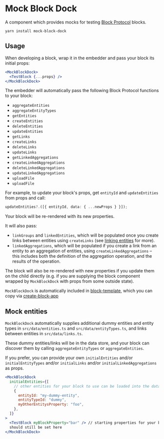 # Mock Block Dock

A component which provides mocks for testing [Block Protocol](https://blockprotocol.org) blocks.

`yarn install mock-block-dock`

## Usage

When developing a block, wrap it in the embedder and pass your block its initial props:

```jsx
<MockBlockDock>
  <TestBlock {...props} />
</MockBlockDock>
```

The embedder will automatically pass the following Block Protocol functions to your block:

- `aggregateEntities`
- `aggregateEntityTypes`
- `getEntities`
- `createEntities`
- `deleteEntities`
- `updateEntities`
- `getLinks`
- `createLinks`
- `deleteLinks`
- `updateLinks`
- `getLinkedAggregations`
- `createLinkedAggregations`
- `deleteLinkedAggregations`
- `updateLinkedAggregations`
- `uploadFile`
- `uploadFile`

For example, to update your block's props, get `entityId` and `updateEntities` from props and call:

```typescript
updateEntities?.([{ entityId, data: { ...newProps } }]);
```

Your block will be re-rendered with its new properties.

It will also pass:

- `linkGroups` and `linkedEntities`, which will be populated once you create links between entities using `createLinks` (see [linking entities](https://blockprotocol.org/spec/block-types#linking-entities) for more).
- `linkedAggregations`, which will be populated if you create a link from an entity to an aggregation of entities, using `createLinkedAggregations` – this includes both the definition of the aggregation operation, and the results of the operation.

The block will also be re-rendered with new properties if you update them on the child directly (e.g. if you are supplying the block component wrapped by `MockBlockDock` with props from some outside state).

`MockBlockDock` is automatically included in [block-template](https://www.npmjs.com/package/block-template), which you can copy via [create-block-app](https://www.npmjs.com/package/create-block-app)

## Mock entities

`MockBlockDock` automatically supplies additional dummy entities and entity types in `src/data/entities.ts` and `src/data/entityTypes.ts`, and links between entities in `src/data/links.ts`.

These dummy entities/links will be in the data store, and your block can discover them by calling `aggregateEntityTypes` or `aggregateEntities`.

If you prefer, you can provide your own `initialEntities` and/or `initialEntityTypes` and/or `initialLinks` and/or `initialLinkedAggregations` as props.

```jsx
<MockBlockDock
  initialEntities={[
    // other entities for your block to use can be loaded into the datastore here
    {
      entityId: "my-dummy-entity",
      entityTypeId: "dummy",
      myOtherEntitysProperty: "foo",
    },
  ]}
>
  <TestBlock myBlockProperty="bar" /> // starting properties for your block
  should still be set here
</MockBlockDock>
```
